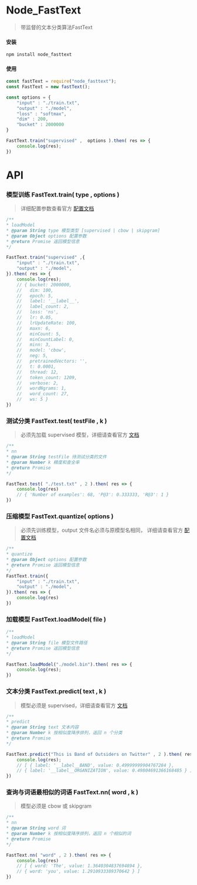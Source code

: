 # Node_FastText
> 带监督的文本分类算法FastText

#### 安装
```js
npm install node_fasttext
```

#### 使用
```js
const fastText = require("node_fasttext");
const FastText = new fastText();

const options = {
    "input" : "./train.txt",
    "output" : "./model",
    "loss" : "softmax",
    "dim" : 200,
    "bucket" : 2000000
}

FastText.train("supervised" ,  options ).then( res => {
    console.log(res);
})
```

# API

### 模型训练 FastText.train( type , options )
> 详细配置参数查看官方 [配置文档](https://github.com/facebookresearch/fastText#full-documentation)

```js
/**
* loadModel
* @param String type 模型类型 [supervised | cbow | skipgram]
* @param Object options 配置参数
* @return Promise 返回模型信息
*/

FastText.train("supervised" ,{
    "input" : "./train.txt",
    "output" : "./model",
}).then( res => {
    console.log(res);
    // { bucket: 2000000,
    //   dim: 100,
    //   epoch: 5,
    //   label: '__label__',
    //   label_count: 2,
    //   loss: 'ns',
    //   lr: 0.05,
    //   lrUpdateRate: 100,
    //   maxn: 6,
    //   minCount: 5,
    //   minCountLabel: 0,
    //   minn: 3,
    //   model: 'cbow',
    //   neg: 5,
    //   pretrainedVectors: '',
    //   t: 0.0001,
    //   thread: 12,
    //   token_count: 1209,
    //   verbose: 2,
    //   wordNgrams: 1,
    //   word_count: 27,
    //   ws: 5 }
})
``` 

### 测试分类 FastText.test( testFile , k )
> 必须先加载 supervised 模型，详细请查看官方 [文档](https://github.com/facebookresearch/fastText#text-classification)

```js
/**
* nn
* @param String testFile 待测试分类的文件
* @param Number k 精度和查全率
* @return Promise
*/

FastText.test( "./test.txt" , 2 ).then( res => {
    console.log(res)
    // { 'Number of examples': 68, 'P@3': 0.333333, 'R@3': 1 }
})
```



### 压缩模型 FastText.quantize( options )
> 必须先训练模型，output 文件名必须与原模型名相同， 详细请查看官方 [配置文档](https://github.com/facebookresearch/fastText#full-documentation)

```js
/**
* quantize
* @param Object options 配置参数
* @return Promise 返回模型信息
*/
FastText.train({
    "input" : "./train.txt",
    "output" : "./model",
}).then( res => {
    console.log(res)
})
```


### 加载模型 FastText.loadModel( file )

```js
/**
* loadModel
* @param String file 模型文件路径
* @return Promise 返回模型信息
*/

FastText.loadModel("./model.bin").then( res => {
    console.log(res);
})
```

### 文本分类 FastText.predict( text , k )
> 模型必须是 supervised，详细请查看官方 [文档](https://github.com/facebookresearch/fastText#text-classification)

```js
/**
* predict
* @param String text 文本内容
* @param Number k 按相似度降序排列，返回 n 个分类
* @return Promise
*/

FastText.predict("This is Band of Outsiders on Twitter" , 2 ).then( res => {
    console.log(res);
    // [ { label: '__label__BAND', value: 0.49999999904767284 },
    // { label: '__label__ORGANIZATION', value: 0.49804691366168485 } ]
})
```

### 查询与词语最相似的词语 FastText.nn( word , k )
> 模型必须是 cbow 或 skipgram

```js
/**
* nn
* @param String word 词
* @param Number k 按相似度降序排列，返回 n 个相似的词
* @return Promise
*/

FastText.nn( "word" , 2 ).then( res => {
    console.log(res)
    // [ { word: 'The', value: 1.3640304837694894 },
    // { word: 'you', value: 1.2910933389370642 } ]
})
```




